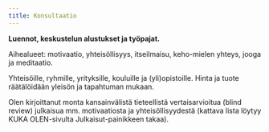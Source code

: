 ```yaml
---
title: Konsultaatio
---
```


**Luennot, keskustelun alustukset ja työpajat.**

Aihealueet: motivaatio, yhteisöllisyys, itseilmaisu, keho-mielen yhteys, jooga ja meditaatio. 

Yhteisöille, ryhmille, yrityksille, kouluille ja (yli)opistoille. Hinta ja tuote räätälöidään yleisön ja tapahtuman mukaan.

Olen kirjoittanut monta kansainvälistä tieteellistä vertaisarvioitua (blind review) julkaisua mm. motivaatiosta ja yhteisöllisyydestä (kattava lista löytyy KUKA OLEN-sivulta Julkaisut-painikkeen takaa). 


